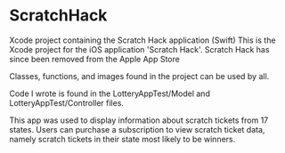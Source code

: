 # ScratchHack
Xcode project containing the Scratch Hack application (Swift)
This is the Xcode project for the iOS application 'Scratch Hack'. 
Scratch Hack has since been removed from the Apple App Store

Classes, functions, and images found in the project can be used by all.

Code I wrote is found in the LotteryAppTest/Model and LotteryAppTest/Controller files.

This app was used to display information about scratch tickets from 17 states. Users
can purchase a subscription to view scratch ticket data, namely scratch tickets in their state most likely to be winners.
